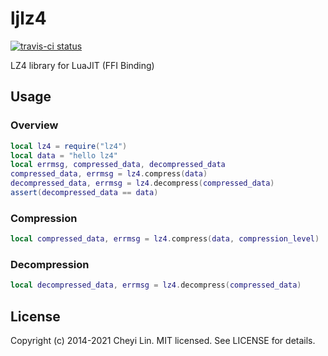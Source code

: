# ljlz4

[![travis-ci status](https://travis-ci.org/CheyiLin/ljlz4.svg?branch=master)](https://travis-ci.org/CheyiLin/ljlz4)

LZ4 library for LuaJIT (FFI Binding)

## Usage

### Overview

```lua
local lz4 = require("lz4")
local data = "hello lz4"
local errmsg, compressed_data, decompressed_data
compressed_data, errmsg = lz4.compress(data)
decompressed_data, errmsg = lz4.decompress(compressed_data)
assert(decompressed_data == data)
```

### Compression

```lua
local compressed_data, errmsg = lz4.compress(data, compression_level)
```

### Decompression

```lua
local decompressed_data, errmsg = lz4.decompress(compressed_data)
```

## License

Copyright (c) 2014-2021 Cheyi Lin.
MIT licensed. See LICENSE for details.
